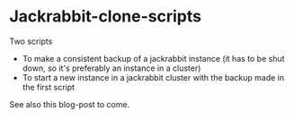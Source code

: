 # Jackrabbit-clone-scripts

Two scripts 
* To make a consistent backup of a jackrabbit instance (it has to be shut down, so it's preferably an instance in a cluster) 
* To start a new instance in a jackrabbit cluster with the backup made in the first script


See also this blog-post to come.
